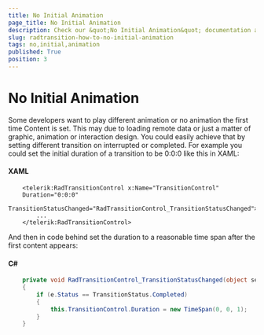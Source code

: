 ```yaml
---
title: No Initial Animation
page_title: No Initial Animation
description: Check our &quot;No Initial Animation&quot; documentation article for the RadTransitionControl {{ site.framework_name }} control.
slug: radtransition-how-to-no-initial-animation
tags: no,initial,animation
published: True
position: 3
---
```


# No Initial Animation

Some developers want to play different animation or no animation the first time Content is set. This may due to loading remote data or just a matter of graphic, animation or interaction design. You could easily achieve that by setting different transition on interrupted or completed. For example you could set the initial duration of a transition to be 0:0:0 like this in XAML:

#### __XAML__

```XAML
	<telerik:RadTransitionControl x:Name="TransitionControl"
	Duration="0:0:0" 		
	TransitionStatusChanged="RadTransitionControl_TransitionStatusChanged">
	    ...
	</telerik:RadTransitionControl>
```

And then in code behind set the duration to a reasonable time span after the first content appears:

#### __C#__

```C#
	private void RadTransitionControl_TransitionStatusChanged(object sender, TransitionStatusChangedEventArgs e)
	{
	    if (e.Status == TransitionStatus.Completed)
	    {
	        this.TransitionControl.Duration = new TimeSpan(0, 0, 1);
	    }
	}
```